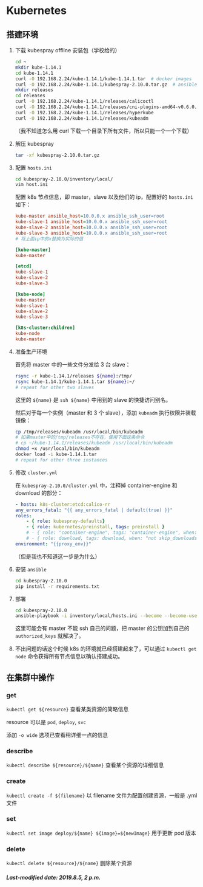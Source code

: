# Kubernetes

## 搭建环境

1. 下载 kubespray offline 安装包（学校给的）

   ```bash
   cd ~
   mkdir kube-1.14.1
   cd kube-1.14.1
   curl -O 192.168.2.24/kube-1.14.1/kube-1.14.1.tar  # docker images
   curl -O 192.168.2.24/kube-1.14.1/kubespray-2.10.0.tar.gz  # ansible scripts
   mkdir releases
   cd releases
   curl -O 192.168.2.24/kube-1.14.1/releases/calicoctl
   curl -O 192.168.2.24/kube-1.14.1/releases/cni-plugins-amd64-v0.6.0.tgz
   curl -O 192.168.2.24/kube-1.14.1/releases/hyperkube
   curl -O 192.168.2.24/kube-1.14.1/releases/kubeadm
   ```

   （我不知道怎么用 curl 下载一个目录下所有文件，所以只能一个一个下载）

2. 解压 kubespray

   ```bash
   tar -xf kubespray-2.10.0.tar.gz
   ```

3. 配置 `hosts.ini`

   ```bash
   cd kubespray-2.10.0/inventory/local/
   vim host.ini
   ```

   配置 k8s 节点信息，即 master，slave 以及他们的 ip，配置好的 `hosts.ini` 如下：

   ```ini
   kube-master ansible_host=10.0.0.x ansible_ssh_user=root
   kube-slave-1 ansible_host=10.0.0.x ansible_ssh_user=root
   kube-slave-2 ansible_host=10.0.0.x ansible_ssh_user=root
   kube-slave-3 ansible_host=10.0.0.x ansible_ssh_user=root
   # 将上面ip中的x替换为实际的值
   
   [kube-master]
   kube-master
   
   [etcd]
   kube-slave-1
   kube-slave-2
   kube-slave-3
   
   [kube-node]
   kube-master
   kube-slave-1
   kube-slave-2
   kube-slave-3
   
   [k8s-cluster:children]
   kube-node
   kube-master
   ```

4. 准备生产环境

   首先将 master 中的一些文件分发给 3 台 slave：

   ```bash
   rsync -r kube-1.14.1/releases ${name}:/tmp/
   rsync kube-1.14.1/kube-1.14.1.tar ${name}:~/
   # repeat for other two slaves
   ```

   这里的 `${name}` 是 `ssh ${name}` 中用到的 slave 的快捷访问别名。

   然后对于每一个实例（master 和 3 个 slave），添加 `kubeadm` 执行权限并装载镜像：

   ```bash
   cp /tmp/releases/kubeadm /usr/local/bin/kubeadm
   # 如果master中的/tmp/releases不存在，使用下面这条命令
   # cp ~/kube-1.14.1/releases/kubeadm /usr/local/bin/kubeadm
   chmod +x /usr/local/bin/kubeadm
   docker load -i kube-1.14.1.tar
   # repeat for other three instances
   ```

5. 修改 `cluster.yml`

   在 `kubespray-2.10.0/cluster.yml` 中，注释掉 container-engine 和 download 的部分：

   ```yml
   - hosts: k8s-cluster:etcd:calico-rr
   any_errors_fatal: "{{ any_errors_fatal | default(true) }}"
   roles:
       - { role: kubespray-defaults}
       - { role: kubernetes/preinstall, tags: preinstall }
       # - { role: "container-engine", tags: "container-engine", when: deploy_container_engine|default(true) }
       # - { role: download, tags: download, when: "not skip_downloads" }
   environment: "{{proxy_env}}"
   ```

   （但是我也不知道这一步是为什么）

6. 安装 `ansible`

   ```bash
   cd kubespray-2.10.0
   pip install -r requirements.txt
   ```

7. 部署

   ```bash
   cd kubespray-2.10.0
   ansible-playbook -i inventory/local/hosts.ini --become --become-user=root cluster.yml
   ```

   这里可能会有 master 不能 ssh 自己的问题，把 master 的公钥加到自己的 `authorized_keys` 就解决了。

8. 不出问题的话这个时候 k8s 的环境就已经搭建起来了，可以通过 `kubectl get node` 命令获得所有节点信息以确认搭建成功。

## 在集群中操作

### get

`kubectl get ${resource}` 查看某类资源的简略信息

resource 可以是 `pod`, `deploy`, `svc`

添加 `-o wide` 选项已查看稍详细一点的信息

### describe

`kubectl describe ${resource}/${name}` 查看某个资源的详细信息

### create

`kubectl create -f ${filename}` 以 filename 文件为配置创建资源，一般是 .yml 文件

### set

`kubectl set image deploy/${name} ${image}=${newImage}` 用于更新 pod 版本

### delete 

`kubectl delete ${resource}/${name}` 删除某个资源

##### Last-modified date: 2019.8.5, 2 p.m.